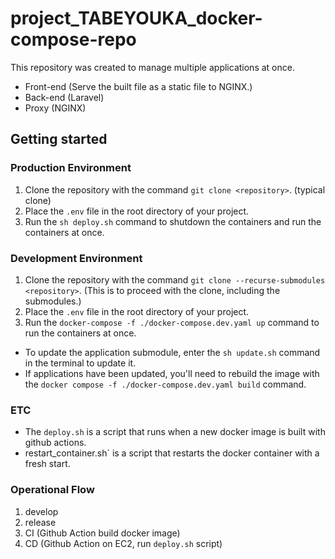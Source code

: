 # project_TABEYOUKA_docker-compose-repo

This repository was created to manage multiple applications at once.

- Front-end (Serve the built file as a static file to NGINX.)
- Back-end (Laravel)
- Proxy (NGINX)

## Getting started

### Production Environment

1. Clone the repository with the command `git clone <repository>`. (typical clone)
2. Place the `.env` file in the root directory of your project.
3. Run the `sh deploy.sh` command to shutdown the containers and run the containers at once.

### Development Environment

1. Clone the repository with the command `git clone --recurse-submodules <repository>`. (This is to proceed with the clone, including the submodules.)
2. Place the `.env` file in the root directory of your project.
3. Run the `docker-compose -f ./docker-compose.dev.yaml up` command to run the containers at once.

- To update the application submodule, enter the `sh update.sh` command in the terminal to update it.
- If applications have been updated, you'll need to rebuild the image with the `docker compose -f ./docker-compose.dev.yaml build` command.

### ETC

- The `deploy.sh` is a script that runs when a new docker image is built with github actions.
- restart_container.sh` is a script that restarts the docker container with a fresh start.

### Operational Flow

1. develop
2. release
3. CI (Github Action build docker image)
4. CD (Github Action on EC2, run `deploy.sh` script)
